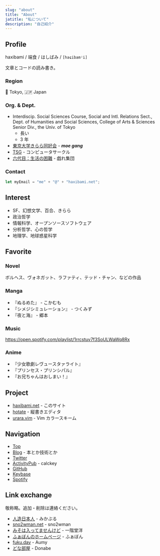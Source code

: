 ```yaml
---
slug: "about"
title: "About"
jatitle: "私について"
description: "自己紹介"
---
```


## Profile

haxibami / 端食 / はしばみ / `[haɕibamʲi]`

文章とコードの読み書き。

### Region

:tokyo_tower: Tokyo, :jp: Japan

### Org. & Dept.

- Interdiscip. Social Sciences Course, Social and Intl. Relations Sect., Dept. of Humanities and Social Sciences, College of Arts & Sciences Senior Div., the Univ. of Tokyo
  - 長い
  - 3 年
- [東京大学きらら同好会](https://utkiraracircle.github.io) - **_moe gang_**
- [TSG](https://tsg.ne.jp) - コンピュータサークル
- [六代目：生活の困難](https://umector.hatenablog.jp) - 戯れ集団

### Contact

```ts
let myEmail = "me" + "@" + "haxibami.net";
```

## Interest

- SF、幻想文学、百合、きらら
- 政治哲学
- 情報科学、オープンソースソフトウェア
- 分析哲学、心の哲学
- 地理学、地球惑星科学

## Favorite

### Novel

ボルヘス、ヴォネガット、ラファティ、テッド・チャン、などの作品

### Manga

- 『ぬるめた』 - こかむも
- 『シメジシミュレーション』 - つくみず
- 『夜と海』 - 郷本

### Music

<https://open.spotify.com/playlist/1rrcstuv7f3SoULWaWq8Rx>

### Anime

- 『少女歌劇レヴュースタァライト』
- 『プリンセス・プリンシパル』
- 『お兄ちゃんはおしまい！』

## Project

- [haxibami.net](https://github.com/haxibami/haxibami.net) - このサイト
- [hotate](https://github.com/haxibami/hotate) - 縦書きエディタ
- [urara.vim](https://github.com/haxibami/urara.vim) - Vim カラースキーム

## Navigation

- [Top](/)
- [Blog](/blog) - 本とか技術とか
- [Twitter](https://twitter.com/haxibami)
- [ActivityPub](https://calc.cune.moe/@haxibami) - calckey
- [GitHub](https://github.com/haxibami)
- [Keybase](https://keybase.io/haxibami)
- [Spotify](https://open.spotify.com/user/a0ndq420ky5fxfey4rpqx952w)

## Link exchange

敬称略。追加・削除は連絡ください。

- [人造日本人](https://mikanixonable.github.io) - みかぶる
- [sno2wman.net](https://sno2wman.net) - sno2wman
- [みそは入ってませんけど](https://not-miso-inside.netlify.app) - 一階堂洋
- [ふぁぼんのホームページ](https://www.fabon.info/) - ふぁぼん
- [fuku.day](https://fuku.day/) - Aumy
- [どな部屋](https://donabe8898.dev) - Donabe
